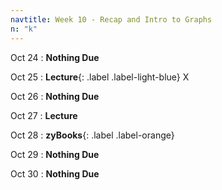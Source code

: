 ```yaml
---
navtitle: Week 10 - Recap and Intro to Graphs
n: "k"
---
```


Oct 24
: **Nothing Due**

Oct 25
: **Lecture**{: .label .label-light-blue} X

Oct 26
: **Nothing Due**

Oct 27
: **Lecture**

Oct 28
: **zyBooks**{: .label .label-orange} 

Oct 29
: **Nothing Due**

Oct 30
: **Nothing Due**

